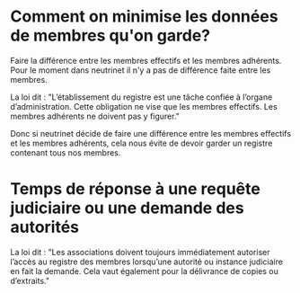 <!-- TITLE: Donnéesdesmembres -->
<!-- SUBTITLE: A quick summary of Donnesdesmembres -->

#     Comment on minimise les données de membres qu'on garde?

Faire la différence entre les membres effectifs et les membres adhérents.
Pour le moment dans neutrinet il n'y a pas de différence faite entre les membres.

La loi dit : "L’établissement du registre est une tâche confiée à l’organe d’administration. Cette obligation ne vise que les membres effectifs.  Les membres adhérents ne doivent pas y figurer."

Donc si neutrinet décide de faire une différence entre les membres effectifs et les membres adhérents, cela nous évite de devoir garder un registre contenant tous nos membres.


# Temps de réponse à une requête judiciaire ou une demande des autorités
La loi dit : "Les associations doivent toujours immédiatement autoriser l’accès au registre des membres lorsqu’une autorité ou instance judiciaire en fait la demande. Cela vaut également pour la délivrance de copies ou d’extraits."






